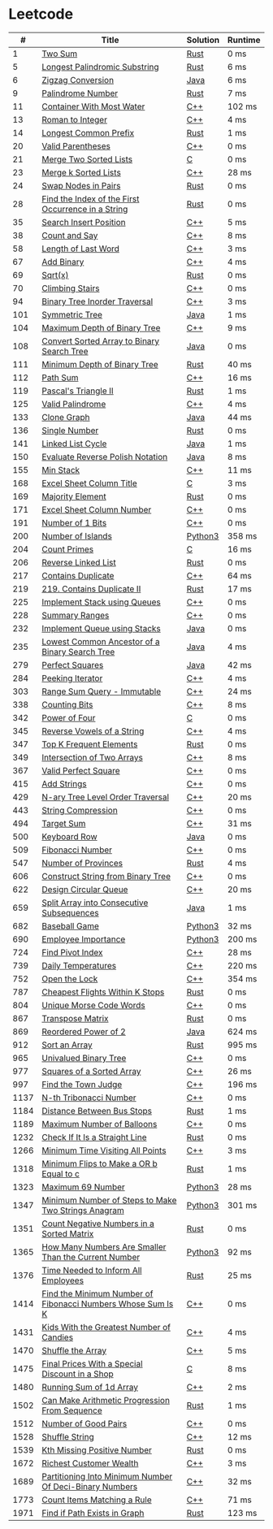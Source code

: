 # Leetcode

| # | Title | Solution | Runtime |
|---| ----- | -------- | ------- |
|1|[ Two Sum](https://leetcode.com/problems/two-sum/)|[Rust](./solutions/1.%20Two%20Sum.rs)|0 ms|
|5|[ Longest Palindromic Substring](https://leetcode.com/problems/longest-palindromic-substring/)|[Rust](./solutions/5.%20Longest%20Palindromic%20Substring.rs)|6 ms|
|6|[ Zigzag Conversion](https://leetcode.com/problems/zigzag-conversion/)|[Java](./solutions/6.%20Zigzag%20Conversion.java)|6 ms|
|9|[ Palindrome Number](https://leetcode.com/problems/palindrome-number/)|[Rust](./solutions/9.%20Palindrome%20Number.rs)|7 ms|
|11|[ Container With Most Water](https://leetcode.com/problems/container-with-most-water/)|[C++](./solutions/11.%20Container%20With%20Most%20Water.cpp)|102 ms|
|13|[ Roman to Integer](https://leetcode.com/problems/roman-to-integer/)|[C++](./solutions/13.%20Roman%20to%20Integer.cpp)|4 ms|
|14|[ Longest Common Prefix](https://leetcode.com/problems/longest-common-prefix/)|[Rust](./solutions/14.%20Longest%20Common%20Prefix.rs)|1 ms|
|20|[ Valid Parentheses](https://leetcode.com/problems/valid-parentheses/)|[C++](./solutions/20.%20Valid%20Parentheses.cpp)|0 ms|
|21|[ Merge Two Sorted Lists](https://leetcode.com/problems/merge-two-sorted-lists/)|[C](./solutions/21.%20Merge%20Two%20Sorted%20Lists.c)|0 ms|
|23|[ Merge k Sorted Lists](https://leetcode.com/problems/merge-k-sorted-lists/)|[C++](./solutions/23.%20Merge%20k%20Sorted%20Lists.cpp)|28 ms|
|24|[ Swap Nodes in Pairs](https://leetcode.com/problems/swap-nodes-in-pairs/)|[Rust](./solutions/24.%20Swap%20Nodes%20in%20Pairs.rs)|0 ms|
|28|[ Find the Index of the First Occurrence in a String](https://leetcode.com/problems/find-the-index-of-the-first-occurrence-in-a-string/)|[Rust](./solutions/28.%20Find%20the%20Index%20of%20the%20First%20Occurrence%20in%20a%20String.rs)|0 ms|
|35|[ Search Insert Position](https://leetcode.com/problems/search-insert-position/)|[C++](./solutions/35.%20Search%20Insert%20Position.cpp)|5 ms|
|38|[ Count and Say](https://leetcode.com/problems/count-and-say/)|[C++](./solutions/38.%20Count%20and%20Say.cpp)|8 ms|
|58|[ Length of Last Word](https://leetcode.com/problems/length-of-last-word/)|[C++](./solutions/58.%20Length%20of%20Last%20Word.cpp)|3 ms|
|67|[ Add Binary](https://leetcode.com/problems/add-binary/)|[C++](./solutions/67.%20Add%20Binary.cpp)|4 ms|
|69|[ Sqrt(x)](https://leetcode.com/problems/sqrtx/)|[Rust](./solutions/69.%20Sqrt(x).rs)|0 ms|
|70|[ Climbing Stairs](https://leetcode.com/problems/climbing-stairs/)|[C++](./solutions/70.%20Climbing%20Stairs.cpp)|0 ms|
|94|[ Binary Tree Inorder Traversal](https://leetcode.com/problems/binary-tree-inorder-traversal/)|[C++](./solutions/94.%20Binary%20Tree%20Inorder%20Traversal.cpp)|3 ms|
|101|[ Symmetric Tree](https://leetcode.com/problems/symmetric-tree/)|[Java](./solutions/101.%20Symmetric%20Tree.java)|1 ms|
|104|[ Maximum Depth of Binary Tree](https://leetcode.com/problems/maximum-depth-of-binary-tree/)|[C++](./solutions/104.%20Maximum%20Depth%20of%20Binary%20Tree.cpp)|9 ms|
|108|[ Convert Sorted Array to Binary Search Tree](https://leetcode.com/problems/convert-sorted-array-to-binary-search-tree/)|[Java](./solutions/108.%20Convert%20Sorted%20Array%20to%20Binary%20Search%20Tree.java)|0 ms|
|111|[ Minimum Depth of Binary Tree](https://leetcode.com/problems/minimum-depth-of-binary-tree/)|[Rust](./solutions/111.%20Minimum%20Depth%20of%20Binary%20Tree.rs)|40 ms|
|112|[ Path Sum](https://leetcode.com/problems/path-sum/)|[C++](./solutions/112.%20Path%20Sum.cpp)|16 ms|
|119|[ Pascal's Triangle II](https://leetcode.com/problems/pascals-triangle-ii/)|[Rust](./solutions/119.%20Pascal's%20Triangle%20II.rs)|1 ms|
|125|[ Valid Palindrome](https://leetcode.com/problems/valid-palindrome/)|[C++](./solutions/125.%20Valid%20Palindrome.cpp)|4 ms|
|133|[ Clone Graph](https://leetcode.com/problems/clone-graph/)|[Java](./solutions/133.%20Clone%20Graph.java)|44 ms|
|136|[ Single Number](https://leetcode.com/problems/single-number/)|[Rust](./solutions/136.%20Single%20Number.rs)|0 ms|
|141|[ Linked List Cycle](https://leetcode.com/problems/linked-list-cycle/)|[Java](./solutions/141.%20Linked%20List%20Cycle.java)|1 ms|
|150|[ Evaluate Reverse Polish Notation](https://leetcode.com/problems/evaluate-reverse-polish-notation/)|[Java](./solutions/150.%20Evaluate%20Reverse%20Polish%20Notation.java)|8 ms|
|155|[ Min Stack](https://leetcode.com/problems/min-stack/)|[C++](./solutions/155.%20Min%20Stack.cpp)|11 ms|
|168|[ Excel Sheet Column Title](https://leetcode.com/problems/excel-sheet-column-title/)|[C](./solutions/168.%20Excel%20Sheet%20Column%20Title.c)|3 ms|
|169|[ Majority Element](https://leetcode.com/problems/majority-element/)|[Rust](./solutions/169.%20Majority%20Element.rs)|0 ms|
|171|[ Excel Sheet Column Number](https://leetcode.com/problems/excel-sheet-column-number/)|[C++](./solutions/171.%20Excel%20Sheet%20Column%20Number.cpp)|0 ms|
|191|[ Number of 1 Bits](https://leetcode.com/problems/number-of-1-bits/)|[C++](./solutions/191.%20Number%20of%201%20Bits.cpp)|0 ms|
|200|[ Number of Islands](https://leetcode.com/problems/number-of-islands/)|[Python3](./solutions/200.%20Number%20of%20Islands.py)|358 ms|
|204|[ Count Primes](https://leetcode.com/problems/count-primes/)|[C](./solutions/204.%20Count%20Primes.c)|16 ms|
|206|[ Reverse Linked List](https://leetcode.com/problems/reverse-linked-list/)|[Rust](./solutions/206.%20Reverse%20Linked%20List.rs)|0 ms|
|217|[ Contains Duplicate](https://leetcode.com/problems/contains-duplicate/)|[C++](./solutions/217.%20Contains%20Duplicate.cpp)|64 ms|
|219|[ 219. Contains Duplicate II](https://leetcode.com/problems/contains-duplicate-ii/)|[Rust](./solutions/219.%20Contains%20Duplicate%20II.rs)|17 ms|
|225|[ Implement Stack using Queues](https://leetcode.com/problems/implement-stack-using-queues/)|[C++](./solutions/225.%20Implement%20Stack%20using%20Queues.cpp)|0 ms|
|228|[ Summary Ranges](https://leetcode.com/problems/summary-ranges/)|[C++](./solutions/228.%20Summary%20Ranges.cpp)|0 ms|
|232|[ Implement Queue using Stacks](https://leetcode.com/problems/implement-queue-using-stacks/)|[Java](./solutions/232.%20Implement%20Queue%20using%20Stacks.java)|0 ms|
|235|[ Lowest Common Ancestor of a Binary Search Tree](https://leetcode.com/problems/lowest-common-ancestor-of-a-binary-search-tree/)|[Java](./solutions/235.%20Lowest%20Common%20Ancestor%20of%20a%20Binary%20Search%20Tree.java)|4 ms|
|279|[ Perfect Squares](https://leetcode.com/problems/perfect-squares/)|[Java](./solutions/279.%20Perfect%20Squares.java)|42 ms|
|284|[ Peeking Iterator](https://leetcode.com/problems/peeking-iterator/)|[C++](./solutions/284.%20Peeking%20Iterator.cpp)|4 ms|
|303|[ Range Sum Query - Immutable](https://leetcode.com/problems/range-sum-query-immutable/)|[C++](./solutions/303.%20Range%20Sum%20Query%20-%20Immutable.cpp)|24 ms|
|338|[ Counting Bits](https://leetcode.com/problems/counting-bits/)|[C++](./solutions/338.%20Counting%20Bits.cpp)|8 ms|
|342|[ Power of Four](https://leetcode.com/problems/power-of-four/)|[C](./solutions/342.%20Power%20of%20Four.c)|0 ms|
|345|[ Reverse Vowels of a String](https://leetcode.com/problems/reverse-vowels-of-a-string/)|[C++](./solutions/345.%20Reverse%20Vowels%20of%20a%20String.cpp)|4 ms|
|347|[ Top K Frequent Elements](https://leetcode.com/problems/top-k-frequent-elements/)|[Rust](./solutions/347.%20Top%20K%20Frequent%20Elements.rs)|0 ms|
|349|[ Intersection of Two Arrays](https://leetcode.com/problems/intersection-of-two-arrays/)|[C++](./solutions/349.%20Intersection%20of%20Two%20Arrays.cpp)|8 ms|
|367|[ Valid Perfect Square](https://leetcode.com/problems/valid-perfect-square/)|[C++](./solutions/367.%20Valid%20Perfect%20Square.cpp)|0 ms|
|415|[ Add Strings](https://leetcode.com/problems/add-strings/)|[C++](./solutions/415.%20Add%20Strings.cpp)|0 ms|
|429|[ N-ary Tree Level Order Traversal](https://leetcode.com/problems/n-ary-tree-level-order-traversal/)|[C++](./solutions/429.%20N-ary%20Tree%20Level%20Order%20Traversal.cpp)|20 ms|
|443|[ String Compression](https://leetcode.com/problems/string-compression/)|[C++](./solutions/443.%20String%20Compression.cpp)|0 ms|
|494|[ Target Sum](https://leetcode.com/problems/target-sum/)|[C++](./solutions/494.%20Target%20Sum.cpp)|31 ms|
|500|[ Keyboard Row](https://leetcode.com/problems/keyboard-row/)|[Java](./solutions/500.%20Keyboard%20Row.java)|0 ms|
|509|[ Fibonacci Number](https://leetcode.com/problems/fibonacci-number/)|[C++](./solutions/509.%20Fibonacci%20Number.cpp)|0 ms|
|547|[ Number of Provinces](https://leetcode.com/problems/number-of-provinces/)|[Rust](./solutions/547.%20Number%20of%20Provinces.rs)|4 ms|
|606|[ Construct String from Binary Tree](https://leetcode.com/problems/construct-string-from-binary-tree/)|[C++](./solutions/606.%20Construct%20String%20from%20Binary%20Tree.cpp)|0 ms|
|622|[ Design Circular Queue](https://leetcode.com/problems/design-circular-queue/)|[C++](./solutions/622.%20Design%20Circular%20Queue.cpp)|20 ms|
|659|[ Split Array into Consecutive Subsequences](https://leetcode.com/problems/split-array-into-consecutive-subsequences/)|[Java](./solutions/659.%20Split%20Array%20into%20Consecutive%20Subsequences.java)|1 ms|
|682|[ Baseball Game](https://leetcode.com/problems/baseball-game/)|[Python3](./solutions/682.%20Baseball%20Game.py)|32 ms|
|690|[ Employee Importance](https://leetcode.com/problems/employee-importance/)|[Python3](./solutions/690.%20Employee%20Importance.py)|200 ms|
|724|[ Find Pivot Index](https://leetcode.com/problems/find-pivot-index/)|[C++](./solutions/724.%20Find%20Pivot%20Index.cpp)|28 ms|
|739|[ Daily Temperatures](https://leetcode.com/problems/daily-temperatures/)|[C++](./solutions/739.%20Daily%20Temperatures.cpp)|220 ms|
|752|[ Open the Lock](https://leetcode.com/problems/open-the-lock/)|[C++](./solutions/752.%20Open%20the%20Lock.cpp)|354 ms|
|787|[ Cheapest Flights Within K Stops](https://leetcode.com/problems/cheapest-flights-within-k-stops/)|[Rust](./solutions/787.%20Cheapest%20Flights%20Within%20K%20Stops.rs)|0 ms|
|804|[ Unique Morse Code Words](https://leetcode.com/problems/unique-morse-code-words/)|[C++](./solutions/804.%20Unique%20Morse%20Code%20Words.cpp)|0 ms|
|867|[ Transpose Matrix](https://leetcode.com/problems/transpose-matrix/)|[Rust](./solutions/867.%20Transpose%20Matrix.rs)|0 ms|
|869|[ Reordered Power of 2](https://leetcode.com/problems/reordered-power-of-2/)|[Java](./solutions/869.%20Reordered%20Power%20of%202.java)|624 ms|
|912|[ Sort an Array](https://leetcode.com/problems/sort-an-array/)|[Rust](./solutions/912.%20Sort%20an%20Array.rs)| 995 ms|
|965|[ Univalued Binary Tree](https://leetcode.com/problems/univalued-binary-tree/)|[C++](./solutions/965.%20Univalued%20Binary%20Tree.cpp)|0 ms|
|977|[ Squares of a Sorted Array](https://leetcode.com/problems/squares-of-a-sorted-array/)|[C++](./solutions/977.%20Squares%20of%20a%20Sorted%20Array.cpp)|26 ms|
|997|[ Find the Town Judge](https://leetcode.com/problems/find-the-town-judge/)|[C++](./solutions/997.%20Find%20the%20Town%20Judge.cpp)|196 ms|
|1137|[ N-th Tribonacci Number](https://leetcode.com/problems/n-th-tribonacci-number/)|[C++](./solutions/1137.%20N-th%20Tribonacci%20Number.cpp)|0 ms|
|1184|[ Distance Between Bus Stops](https://leetcode.com/problems/distance-between-bus-stops/)|[Rust](./solutions/1184.%20Distance%20Between%20Bus%20Stops.rs)|1 ms|
|1189|[ Maximum Number of Balloons](https://leetcode.com/problems/maximum-number-of-balloons/)|[C++](./solutions/1189.%20Maximum%20Number%20of%20Balloons.cpp)|0 ms|
|1232|[ Check If It Is a Straight Line](https://leetcode.com/problems/check-if-it-is-a-straight-line/)|[Rust](./solutions/1232.%20Check%20If%20It%20Is%20a%20Straight%20Line.rs)|0 ms|
|1266|[ Minimum Time Visiting All Points](https://leetcode.com/problems/minimum-time-visiting-all-points/)|[C++](./solutions/1266.%20Minimum%20Time%20Visiting%20All%20Points.cpp)|3 ms|
|1318|[ Minimum Flips to Make a OR b Equal to c](https://leetcode.com/problems/minimum-flips-to-make-a-or-b-equal-to-c/)|[Rust](./solutions/1318.%20Minimum%20Flips%20to%20Make%20a%20OR%20b%20Equal%20to%20c.rs)|1 ms|
|1323|[ Maximum 69 Number](https://leetcode.com/problems/maximum-69-number/)|[Python3](./solutions/1323.%20Maximum%2069%20Number.py)|28 ms|
|1347|[ Minimum Number of Steps to Make Two Strings Anagram](https://leetcode.com/problems/minimum-number-of-steps-to-make-two-strings-anagram/)|[Python3](./solutions/1347.%20Minimum%20Number%20of%20Steps%20to%20Make%20Two%20Strings%20Anagram.py)|301 ms|
|1351|[ Count Negative Numbers in a Sorted Matrix](https://leetcode.com/problems/count-negative-numbers-in-a-sorted-matrix/)|[Rust](./solutions/1351.%20Count%20Negative%20Numbers%20in%20a%20Sorted%20Matrix.rs)|0 ms|
|1365|[ How Many Numbers Are Smaller Than the Current Number](https://leetcode.com/problems/how-many-numbers-are-smaller-than-the-current-number/)|[Python3](./solutions/1365.%20How%20Many%20Numbers%20Are%20Smaller%20Than%20the%20Current%20Number.py)|92 ms|
|1376|[ Time Needed to Inform All Employees](https://leetcode.com/problems/time-needed-to-inform-all-employees/)|[Rust](./solutions/1376.%20Time%20Needed%20to%20Inform%20All%20Employees.rs)|25 ms|
|1414|[ Find the Minimum Number of Fibonacci Numbers Whose Sum Is K](https://leetcode.com/problems/find-the-minimum-number-of-fibonacci-numbers-whose-sum-is-k/)|[C++](./solutions/1414.%20Find%20the%20Minimum%20Number%20of%20Fibonacci%20Numbers%20Whose%20Sum%20Is%20K.cpp)|0 ms|
|1431|[ Kids With the Greatest Number of Candies](https://leetcode.com/problems/kids-with-the-greatest-number-of-candies/)|[C++](./solutions/1431.%20Kids%20With%20the%20Greatest%20Number%20of%20Candies.cpp)|4 ms|
|1470|[ Shuffle the Array](https://leetcode.com/problems/shuffle-the-array/)|[C++](./solutions/1470.%20Shuffle%20the%20Array.cpp)|5 ms|
|1475|[ Final Prices With a Special Discount in a Shop](https://leetcode.com/problems/final-prices-with-a-special-discount-in-a-shop/)|[C](./solutions/1475.%20Final%20Prices%20With%20a%20Special%20Discount%20in%20a%20Shop.c)|8 ms|
|1480|[ Running Sum of 1d Array](https://leetcode.com/problems/running-sum-of-1d-array/)|[C++](./solutions/1480.%20Running%20Sum%20of%201d%20Array.cpp)|2 ms|
|1502|[ Can Make Arithmetic Progression From Sequence](https://leetcode.com/problems/can-make-arithmetic-progression-from-sequence/)|[Rust](./solutions/1502.%20Can%20Make%20Arithmetic%20Progression%20From%20Sequence.rs)|1 ms|
|1512|[ Number of Good Pairs](https://leetcode.com/problems/number-of-good-pairs/)|[C++](./solutions/1512.%20Number%20of%20Good%20Pairs.cpp)|0 ms|
|1528|[ Shuffle String](https://leetcode.com/problems/shuffle-string/)|[C++](./solutions/1528.%20Shuffle%20String.cpp)|12 ms|
|1539|[ Kth Missing Positive Number](https://leetcode.com/problems/kth-missing-positive-number/)|[Rust](./solutions/1539.%20Kth%20Missing%20Positive%20Number.rs)|0 ms|
|1672|[ Richest Customer Wealth](https://leetcode.com/problems/richest-customer-wealth/)|[C++](./solutions/1672.%20Richest%20Customer%20Wealth.cpp)|3 ms|
|1689|[ Partitioning Into Minimum Number Of Deci-Binary Numbers](https://leetcode.com/problems/partitioning-into-minimum-number-of-deci-binary-numbers/)|[C++](./solutions/1689.%20Partitioning%20Into%20Minimum%20Number%20Of%20Deci-Binary%20Numbers.cpp)|32 ms|
|1773|[ Count Items Matching a Rule](https://leetcode.com/problems/count-items-matching-a-rule/)|[C++](./solutions/1773.%20Count%20Items%20Matching%20a%20Rule.cpp)|71 ms|
|1971|[ Find if Path Exists in Graph](https://leetcode.com/problems/find-if-path-exists-in-graph/)|[Rust](./solutions/1971.%20Find%20if%20Path%20Exists%20in%20Graph.rs)|123 ms|
